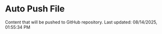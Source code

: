 # Auto Push File

Content that will be pushed to GitHub repository.
Last updated: 08/14/2025, 01:55:34 PM